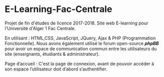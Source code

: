 # E-Learning-Fac-Centrale
Projet de fin d'études de licence 2017-2018. Site web E-learning pour l'Université d'Alger 1 Fac Centrale.

En utilisant : HTML,CSS, JavaScript, JQuery, Ajax & PHP (Programmation Fonctionnelle). 
Nous avons également utilisé le forum  open-source ***phpBB*** pour avoir un espace de communication commun entre les utilisateurs du site (enseignants, étudiants & administrateur). 

 Page d’accueil : C'est la page de connexion, avant de pouvoir accéder à son espace l’utilisateur doit d’abord s’authentifier. 
